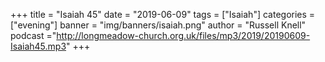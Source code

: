 +++
title = "Isaiah 45"
date = "2019-06-09"
tags = ["Isaiah"]
categories = ["evening"]
banner = "img/banners/isaiah.png"
author = "Russell Knell"
podcast ="http://longmeadow-church.org.uk/files/mp3/2019/20190609-Isaiah45.mp3"
+++
